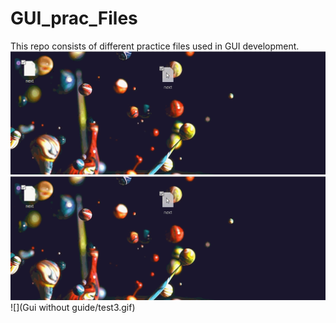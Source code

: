 # GUI_prac_Files
This repo consists of different practice files used in GUI development.
![](test3.gif)
![](test3.gif)
![](Gui without guide/test3.gif)

